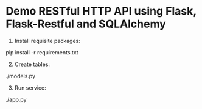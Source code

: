 Demo RESTful HTTP API using Flask, Flask-Restful and SQLAlchemy
===================

1. Install requisite packages:

pip install -r requirements.txt

2. Create tables:

./models.py

3. Run service:

./app.py


